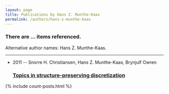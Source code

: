 ```yaml
---
layout: page
title: Publications by Hans Z. Munthe-Kaas
permalink: /authors/hans-z-munthe-kaas
---
```


<h3 id="number-posts">There are ... items referenced.</h3>
<p id='info-authors'>Alternative author names: Hans Z. Munthe-Kaas.</p>
<hr />
<ul class="post-list">
<li><span class='post-meta'>2011 -- Snorre H. Christiansen, Hans Z. Munthe-Kaas, Brynjulf Owren</span><h3><a class='post-link' href="{{ site.baseurl }}/topics-in-structure-preserving-discretization">Topics in structure-preserving discretization</a></h3></li>

</ul>
{% include count-posts.html %}
